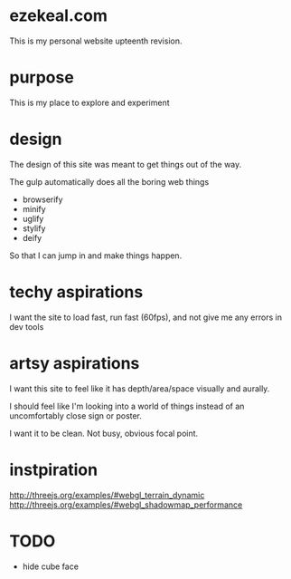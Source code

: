 # ezekeal.com
This is my personal website upteenth revision.

# purpose

This is my place to explore and experiment

# design

The design of this site was meant to get things out of the way.

The gulp automatically does all the boring web things

* browserify
* minify
* uglify
* stylify
* deify

So that I can jump in and make things happen.

# techy aspirations

I want the site to load fast, run fast (60fps), and not give me any errors in dev tools

# artsy aspirations

I want this site to feel like it has depth/area/space visually and aurally.

I should feel like I'm looking into a world of things instead of an uncomfortably close sign or poster.

I want it to be clean. Not busy, obvious focal point.

# instpiration

http://threejs.org/examples/#webgl_terrain_dynamic
http://threejs.org/examples/#webgl_shadowmap_performance

# TODO

* hide cube face